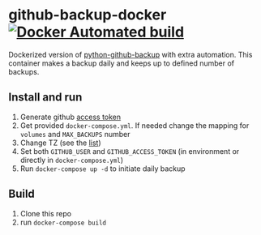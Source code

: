 # github-backup-docker [![Docker Automated build](https://img.shields.io/docker/automated/jrottenberg/ffmpeg.svg)](https://hub.docker.com/r/umputun/github-backup/)

Dockerized version of [python-github-backup](https://github.com/josegonzalez/python-github-backup) with extra automation. This container makes a backup daily and keeps up to defined number of backups.

## Install and run

1. Generate github [access token](https://github.com/settings/tokens)
2. Get provided `docker-compose.yml`. If needed change the mapping for `volumes` and `MAX_BACKUPS` number
3. Change TZ (see the [list](https://en.wikipedia.org/wiki/List_of_tz_database_time_zones))
4. Set both `GITHUB_USER` and `GITHUB_ACCESS_TOKEN` (in environment or directly in `docker-compose.yml`)
5. Run `docker-compose up -d` to initiate daily backup 

## Build

1. Clone this repo
2. run `docker-compose build`
